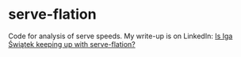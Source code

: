 # serve-flation
Code for analysis of serve speeds. My write-up is on LinkedIn: [Is Iga Świątek keeping up with serve-flation?](https://www.linkedin.com/pulse/iga-%C5%9Bwi%C4%85tek-keeping-up-serve-flation-andrew-tredennick-c3lyc/)
